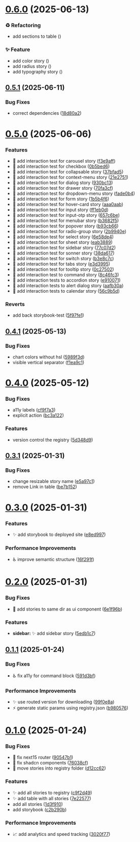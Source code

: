 # [0.6.0](https://github.com/lloydrichards/shadcn-storybook-registry/compare/v0.5.1...v0.6.0) (2025-06-13)


### ♻️ Refactoring

* add sections to table ([](https://github.com/lloydrichards/shadcn-storybook-registry/commit/a836318dc7034df9b1e6dbdb1998d13c238e901c))


### ✨ Feature

* add color story ([](https://github.com/lloydrichards/shadcn-storybook-registry/commit/e106d2350705f92908e60c8a4143d7d1c641538c))
* add radius story ([](https://github.com/lloydrichards/shadcn-storybook-registry/commit/589eb65080738137d646411539d7d500c86b347d))
* add typography story ([](https://github.com/lloydrichards/shadcn-storybook-registry/commit/f5fdf131c12ad82a1e3f4a266b554c030ba5c1d5))

## [0.5.1](https://github.com/lloydrichards/shadcn-storybook-registry/compare/v0.5.0...v0.5.1) (2025-06-11)


### Bug Fixes

* correct dependencies ([18d80a2](https://github.com/lloydrichards/shadcn-storybook-registry/commit/18d80a26e683ac67e6c5e189f7589e96324fc086))

# [0.5.0](https://github.com/lloydrichards/shadcn-storybook-registry/compare/v0.4.1...v0.5.0) (2025-06-06)


### Features

* 🧪 add interaction test for carousel story ([f3e9aff](https://github.com/lloydrichards/shadcn-storybook-registry/commit/f3e9affed5837d95a62b1d6d49b392019558d668))
* 🧪 add interaction test for checkbox ([0b5bed6](https://github.com/lloydrichards/shadcn-storybook-registry/commit/0b5bed69995d77f19f3b178d9dd0dad8d8f16b16))
* 🧪 add interaction test for collapsable story ([37bfad5](https://github.com/lloydrichards/shadcn-storybook-registry/commit/37bfad53db19cd13868f42155fad2514e2d74dab))
* 🧪 add interaction test for context-menu story ([21e2751](https://github.com/lloydrichards/shadcn-storybook-registry/commit/21e27510561d1ffa09d6742a277e807392d2aec3))
* 🧪 add interaction test for dialog story ([930bc13](https://github.com/lloydrichards/shadcn-storybook-registry/commit/930bc132890c0e3159a2182bc007e23ecd8d0a0b))
* 🧪 add interaction test for drawer story ([70fa3cf](https://github.com/lloydrichards/shadcn-storybook-registry/commit/70fa3cf62a1e3ea916fe56bac2635e3baf902016))
* 🧪 add interaction test for dropdown-menu story ([fade0b4](https://github.com/lloydrichards/shadcn-storybook-registry/commit/fade0b49db8d1fe50c94e832af7a6612746b315d))
* 🧪 add interaction test for form story ([1b5b4f6](https://github.com/lloydrichards/shadcn-storybook-registry/commit/1b5b4f64e2d38a2486bbc906476d1fa57f951c19))
* 🧪 add interaction test for hover-card story ([aaa0aab](https://github.com/lloydrichards/shadcn-storybook-registry/commit/aaa0aab93f8de357d359c968376c0dec270e11b9))
* 🧪 add interaction test for input story ([ff1eb0d](https://github.com/lloydrichards/shadcn-storybook-registry/commit/ff1eb0ddc82813fd304a1ed90faa8d93e1a7040a))
* 🧪 add interaction test for input-otp story ([657c6be](https://github.com/lloydrichards/shadcn-storybook-registry/commit/657c6be43ec059bd54b3ddd2dfa1e481e168cd5e))
* 🧪 add interaction test for menubar story ([b3682f5](https://github.com/lloydrichards/shadcn-storybook-registry/commit/b3682f5f0f6c73b591f2bb7a7a0dbfae96227904))
* 🧪 add interaction test for popover story ([b93cb66](https://github.com/lloydrichards/shadcn-storybook-registry/commit/b93cb6612eecf644eb6e918d8579273a7995bbdb))
* 🧪 add interaction test for radio-group story ([2b9940e](https://github.com/lloydrichards/shadcn-storybook-registry/commit/2b9940ec7b2ebe610eb6771a98804450317338f3))
* 🧪 add interaction test for select story ([6e58de4](https://github.com/lloydrichards/shadcn-storybook-registry/commit/6e58de4734854550272b1638f047ba39ae004595))
* 🧪 add interaction test for sheet story ([eab3889](https://github.com/lloydrichards/shadcn-storybook-registry/commit/eab388900a064c1e3b046d4168610fc64fe94226))
* 🧪 add interaction test for sidebar story ([77c07d2](https://github.com/lloydrichards/shadcn-storybook-registry/commit/77c07d2164227ff201c91364ade499b90ce75f41))
* 🧪 add interaction test for sonner story ([38da617](https://github.com/lloydrichards/shadcn-storybook-registry/commit/38da617d54ffc86eac345e683b77a7371073b822))
* 🧪 add interaction test for switch story ([b3e8c7c](https://github.com/lloydrichards/shadcn-storybook-registry/commit/b3e8c7c817e668fa3168d3f6500889e1c9bce2f1))
* 🧪 add interaction test for tabs story ([e3d3995](https://github.com/lloydrichards/shadcn-storybook-registry/commit/e3d3995d3e9096eacc81f65cd33740bfe84800c7))
* 🧪 add interaction test for tooltip story ([0c27502](https://github.com/lloydrichards/shadcn-storybook-registry/commit/0c27502bd714f1b69eccfb8f2ad120934b01746a))
* 🧪 add interaction test to command story ([8c46fc3](https://github.com/lloydrichards/shadcn-storybook-registry/commit/8c46fc347971e5a02def45a93f0b7e58e35af5ab))
* 🧪 add interaction tests to accordion story ([e910071](https://github.com/lloydrichards/shadcn-storybook-registry/commit/e910071802bc873953b99c44e167d28448eca20a))
* 🧪 add interaction tests to alert dialog story ([aafb30a](https://github.com/lloydrichards/shadcn-storybook-registry/commit/aafb30a6afb46a74ce10750ca4700362a009f7d0))
* 🧪 add interaction tests to calendar story ([56c9b5d](https://github.com/lloydrichards/shadcn-storybook-registry/commit/56c9b5d4bfc108506ea6ee55356eba0bfbfc1931))


### Reverts

* add back storybook-test ([5f97fe1](https://github.com/lloydrichards/shadcn-storybook-registry/commit/5f97fe169bc25b379e201477238bd592fd580422))

## [0.4.1](https://github.com/lloydrichards/shadcn-storybook-registry/compare/v0.4.0...v0.4.1) (2025-05-13)


### Bug Fixes

* chart colors without hsl ([5989f3d](https://github.com/lloydrichards/shadcn-storybook-registry/commit/5989f3dc8fca93b4348d041eeb92a3f4844613c9))
* visible vertical separator ([f1ea9c1](https://github.com/lloydrichards/shadcn-storybook-registry/commit/f1ea9c1dcb8d4007b38b2a1296977f0a941c1b6f))

# [0.4.0](https://github.com/lloydrichards/shadcn-storybook-registry/compare/v0.3.1...v0.4.0) (2025-05-12)


### Bug Fixes

* a11y labels ([cf9f7a3](https://github.com/lloydrichards/shadcn-storybook-registry/commit/cf9f7a305ead41b196353e1b6cbf837e3a695805))
* explicit action ([bc3a122](https://github.com/lloydrichards/shadcn-storybook-registry/commit/bc3a122f0fc79da9d846910e334374307558a4e4))


### Features

* version control the registry ([5d348d9](https://github.com/lloydrichards/shadcn-storybook-registry/commit/5d348d90fd2736d5b0b4f509c680f04cf4624df8))

## [0.3.1](https://github.com/lloydrichards/shadcn-storybook-registry/compare/v0.3.0...v0.3.1) (2025-01-31)


### Bug Fixes

* change resizable story name ([e5a97c1](https://github.com/lloydrichards/shadcn-storybook-registry/commit/e5a97c1832671e53b1f35e860e94ff3eab93954a))
* remove Link in table ([be7b152](https://github.com/lloydrichards/shadcn-storybook-registry/commit/be7b152c52110d9f30be26ad887af19a1b15d0cb))

# [0.3.0](https://github.com/lloydrichards/shadcn-storybook-registry/compare/v0.2.0...v0.3.0) (2025-01-31)


### Features

* :sparkles: add storybook to deployed site ([e8ed997](https://github.com/lloydrichards/shadcn-storybook-registry/commit/e8ed997846f4e417f598f30b928b969dc0b35d40))


### Performance Improvements

* :wheelchair: improve semantic structure ([16f291f](https://github.com/lloydrichards/shadcn-storybook-registry/commit/16f291f6ad1f774fbeb1ac57d677e9963b13f70f))

# [0.2.0](https://github.com/lloydrichards/shadcn-storybook-registry/compare/v0.1.1...v0.2.0) (2025-01-31)


### Bug Fixes

* :truck: add stories to same dir as ui component ([6e1f96b](https://github.com/lloydrichards/shadcn-storybook-registry/commit/6e1f96b466a68d15cf50a06cd62d2c48f7aeb082))


### Features

* **sidebar:** :sparkles: add sidebar story ([5edb1c7](https://github.com/lloydrichards/shadcn-storybook-registry/commit/5edb1c711e14f46982c515db6a4275d0acba2f39))

## [0.1.1](https://github.com/lloydrichards/shadcn-storybook-registry/compare/v0.1.0...v0.1.1) (2025-01-24)


### Bug Fixes

* :wheelchair: fix a11y for command block ([591d3bf](https://github.com/lloydrichards/shadcn-storybook-registry/commit/591d3bfe789e5180033caf202f853383033193bc))


### Performance Improvements

* :sparkles: use routed version for downloading ([99f0e8a](https://github.com/lloydrichards/shadcn-storybook-registry/commit/99f0e8aff10bd912613864fdcdf8b337340ec44b))
* :zap: generate static params using registry.json ([b980576](https://github.com/lloydrichards/shadcn-storybook-registry/commit/b980576652caa253852733e49d2af89cdb746ea1))

# [0.1.0](https://github.com/lloydrichards/shadcn-storybook-registry/compare/v0.0.0...v0.1.0) (2025-01-24)


### Bug Fixes

* :bug: fix next15 router ([90547b1](https://github.com/lloydrichards/shadcn-storybook-registry/commit/90547b1b544c05b8a431db59e282b0f74395618e))
* :bug: fix shadcn components ([76038cf](https://github.com/lloydrichards/shadcn-storybook-registry/commit/76038cf7da6dac473670069724ab7ed43a5dbfb2))
* :truck: move stories into registry folder ([d12cc62](https://github.com/lloydrichards/shadcn-storybook-registry/commit/d12cc62c8c9833e2baeeb295844f37d6af1fa5c0))


### Features

* :sparkles: add all stories to registry ([c9f2d49](https://github.com/lloydrichards/shadcn-storybook-registry/commit/c9f2d491a00141ea8149628dc368da4d1036426c))
* :sparkles: add table with all stories ([7e22577](https://github.com/lloydrichards/shadcn-storybook-registry/commit/7e22577fee8c5bf398121d7552254eff257e6b25))
* add all stories ([1d3f910](https://github.com/lloydrichards/shadcn-storybook-registry/commit/1d3f910bf93fa4958e7f4b89aebfea6b3e512c2b))
* add storybook ([c2b290b](https://github.com/lloydrichards/shadcn-storybook-registry/commit/c2b290be63ccc9a6f688480148e790bae9aab5ef))


### Performance Improvements

* :chart_with_upwards_trend: add analytics and speed tracking ([3020f77](https://github.com/lloydrichards/shadcn-storybook-registry/commit/3020f774c88859bfd8f285eab249999937199f1f))
